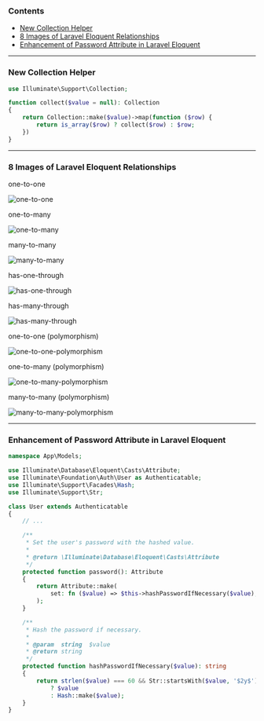 
### Contents

- [New Collection Helper](#new-collection-helper)
- [8 Images of Laravel Eloquent Relationships](#8-images-of-laravel-eloquent-relationships)
- [Enhancement of Password Attribute in Laravel Eloquent](#enhancement-of-password-attribute-in-laravel-eloquent)

---

### New Collection Helper

```php
use Illuminate\Support\Collection;

function collect($value = null): Collection
{
    return Collection::make($value)->map(function ($row) {
        return is_array($row) ? collect($row) : $row;
    })
}
```

---

### 8 Images of Laravel Eloquent Relationships

one-to-one

![one-to-one](https://github.com/sarukomine/learning-habitat/blob/master/assets/laravel/eloquent/one-to-one.png?raw=true)

one-to-many

![one-to-many](https://github.com/sarukomine/learning-habitat/blob/master/assets/laravel/eloquent/one-to-many.png?raw=true)

many-to-many

![many-to-many](https://github.com/sarukomine/learning-habitat/blob/master/assets/laravel/eloquent/many-to-many.png?raw=true)

has-one-through

![has-one-through](https://github.com/sarukomine/learning-habitat/blob/master/assets/laravel/eloquent/has-one-through.png?raw=true)

has-many-through

![has-many-through](https://github.com/sarukomine/learning-habitat/blob/master/assets/laravel/eloquent/has-many-through.png?raw=true)

one-to-one (polymorphism)

![one-to-one-polymorphism](https://github.com/sarukomine/learning-habitat/blob/master/assets/laravel/eloquent/one-to-one-polymorphism.png?raw=true)

one-to-many (polymorphism)

![one-to-many-polymorphism](https://github.com/sarukomine/learning-habitat/blob/master/assets/laravel/eloquent/one-to-many-polymorphism.png?raw=true)

many-to-many (polymorphism)

![many-to-many-polymorphism](https://github.com/sarukomine/learning-habitat/blob/master/assets/laravel/eloquent/many-to-many-polymorphism.png?raw=true)

---

### Enhancement of Password Attribute in Laravel Eloquent

```php
namespace App\Models;

use Illuminate\Database\Eloquent\Casts\Attribute;
use Illuminate\Foundation\Auth\User as Authenticatable;
use Illuminate\Support\Facades\Hash;
use Illuminate\Support\Str;

class User extends Authenticatable
{
    // ...

    /**
     * Set the user's password with the hashed value.
     *
     * @return \Illuminate\Database\Eloquent\Casts\Attribute
     */
    protected function password(): Attribute
    {
        return Attribute::make(
            set: fn ($value) => $this->hashPasswordIfNecessary($value),
        );
    }

    /**
     * Hash the password if necessary.
     *
     * @param  string  $value
     * @return string
     */
    protected function hashPasswordIfNecessary($value): string
    {
        return strlen($value) === 60 && Str::startsWith($value, '$2y$')
            ? $value
            : Hash::make($value);
    }
}
```
